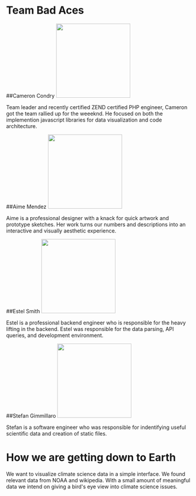 
Team Bad Aces
================
##Cameron Condry
<img src="https://media.licdn.com/mpr/mpr/shrink_200_200/p/6/005/07f/05a/2f836d5.jpg" height=200 width=200/>
<p>
Team leader and recently certified ZEND certified PHP engineer, Cameron got the team rallied up for the weeeknd. He focused on both the implemention javascript libraries for data visualization and code architecture.
</p>

##Aime Mendez
<img src="http://i.imgur.com/STKst7J.jpg" height=200 width=200/>
<p>
Aime is a professional designer with a knack for quick artwork and prototype sketches. Her work turns our numbers and descriptions into an interactive and visually aesthetic experience.
</p>

##Estel Smith
<img src="https://media.licdn.com/mpr/mpr/shrink_200_200/p/6/005/040/162/3e4b4ec.jpg" height=200 width=200/>
<p>
Estel is a professional backend engineer who is responsible for the heavy lifting in the backend. Estel was responsible for the data parsing, API queries, and development environment.
</p>

##Stefan Gimmillaro
<img src="https://fbcdn-sphotos-d-a.akamaihd.net/hphotos-ak-xpa1/t31.0-8/1097151_10151796069461550_1259694763_o.jpg" height=200 width=200/>
<p>
Stefan is a software engineer who was responsible for indentifying useful scientific data and creation of static files.
</p>


How we are getting down to Earth
=======
We want to visualize climate science data in a simple interface. We found relevant data from NOAA and wikipedia. With a small amount of meaningful data we intend on giving a bird's eye view into climate science issues.

